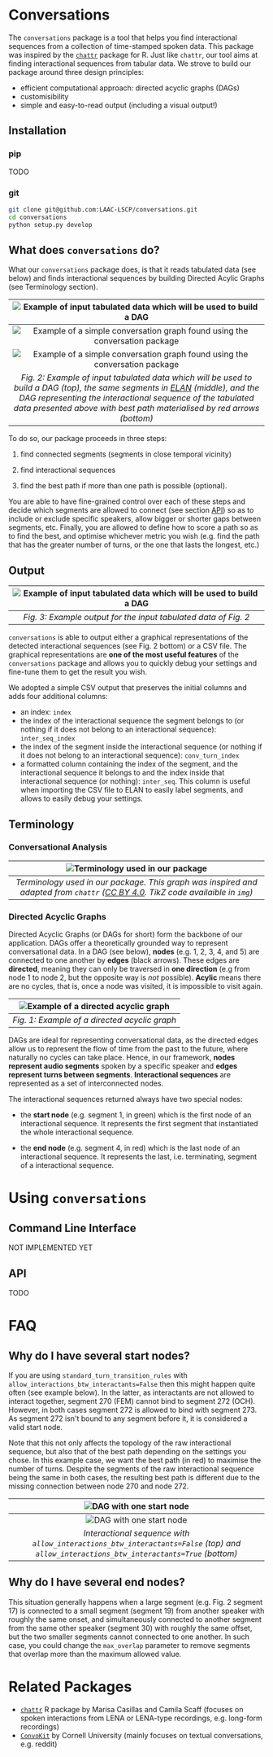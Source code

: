 # Conversations

The `conversations` package is a tool that helps you find interactional sequences from a collection of time-stamped spoken data. This package was inspired by the [`chattr`](https://github.com/marisacasillas/chattr-basic) package for R. Just like `chattr`, our tool aims at finding interactional sequences from tabular data. We strove to build our package around three design principles:

* efficient computational approach: directed acyclic graphs (DAGs)
* customisibility
* simple and easy-to-read output (including a visual output!)

## Installation

### pip

TODO

### git

```bash
git clone git@github.com:LAAC-LSCP/conversations.git
cd conversations
python setup.py develop
```

## What does `conversations` do?

What our `conversations` package does, is that it reads tabulated data (see below) and finds interactional sequences by building Directed Acylic Graphs (see Terminology section).

| ![Example of input tabulated data which will be used to build a DAG](img/simple_conversation_tabulated.png) |
| :----------------------------------------------------------: |
| ![Example of a simple conversation graph found using the `conversation` package](img/simple_conversation_elan.png) |
| ![Example of a simple conversation graph found using the `conversation` package](img/simple_conversation_graph.png) |
| *Fig. 2: Example of input tabulated data which will be used to build a DAG (top), the same segments in [ELAN](https://archive.mpi.nl/tla/elan) (middle), and the DAG representing the interactional sequence of the tabulated data presented above with best path materialised by red arrows (bottom)* |

To do so, our package proceeds in three steps:

1. find connected segments (segments in close temporal vicinity)

2. find interactional sequences

3. find the best path if more than one path is possible (optional).

You are able to have fine-grained control over each of these steps and decide which segments are allowed to connect (see section [API](#API)) so as to include or exclude specific speakers, allow bigger or shorter gaps between segments, etc. Finally, you are allowed to define how to score a path so as to find the best, and optimise whichever metric you wish (e.g. find the path that has the greater number of turns, or the one that lasts the longest, etc.)

## Output

| ![Example of input tabulated data which will be used to build a DAG](img/simple_conversation_output.png) |
| :----------------------------------------------------------: |
| *Fig. 3: Example output for the input tabulated data of Fig. 2* |

`conversations` is able to output either a graphical representations of the detected interactional sequences (see Fig. 2 bottom) or a CSV file. The graphical representations are **one of the most useful features** of the `conversations` package and allows you to quickly debug your settings and fine-tune them to get the result you wish.

We adopted a simple CSV output that preserves the initial columns and adds four additional columns:

- an index: `index`
- the index of the interactional sequence the segment belongs to (or nothing if it does not belong to an interactional sequence): `inter_seq_index`
- the index of the segment inside the interactional sequence (or nothing if it does not belong to an interactional sequence): `conv_turn_index`
- a formatted column containing the index of the segment, and the interactional sequence it belongs to and the index inside that interactional sequence (or nothing): `inter_seq`. 
  This column is useful when importing the CSV file to ELAN to easily label segments, and allows to easily debug your settings.

## Terminology

### Conversational Analysis

| ![Terminology used in our package](img/conversations_graph.png) |
| :----------------------------------------------------------: |
| *Terminology used in our package. This graph was inspired and adapted from `chattr` ([CC BY 4.0](https://creativecommons.org/licenses/by/4.0/). TikZ code availaible in `img`)* |

### Directed Acyclic Graphs

Directed Acyclic Graphs (or DAGs for short) form the backbone of our application. DAGs offer a theoretically grounded way to represent conversational data. In a DAG (see below), **nodes** (e.g. 1, 2, 3, 4, and 5) are connected to one another by **edges** (black arrows). These edges are **directed**, meaning they can only be traversed in **one direction** (e.g from node 1 to node 2, but the opposite way is *not* possible). **Acylic** means there are no cycles, that is, once a node was visited, it is impossible to visit again.

| ![Example of a directed acyclic graph](img/directed_acyclic_graph.png) |
| :----------------------------------------------------------: |
|        *Fig. 1: Example of a directed acyclic graph*         |

DAGs are ideal for representing conversational data, as the directed edges allow us to represent the flow of time from the past to the future, where naturally no cycles can take place. Hence, in our framework, **nodes represent audio segments** spoken by a specific speaker and **edges represent turns between segments**. **Interactional sequences** are represented as a set of interconnected nodes.

The interactional sequences returned always have two special nodes: 

- the **start node** (e.g. segment 1, in green) which is the first node of an interactional sequence. It represents the first segment that instantiated the whole interactional sequence.

- the **end node** (e.g. segment 4, in red) which is the last node of an interactional sequence. It represents the last, i.e. terminating, segment of a interactional sequence.


# Using `conversations`

## Command Line Interface

NOT IMPLEMENTED YET

## API

TODO

# FAQ

## Why do I have several start nodes?

If you are using `standard_turn_transition_rules` with `allow_interactions_btw_interactants=False` then this might happen quite often (see example below). In the latter, as interactants are not allowed to interact together, segment 270 (FEM) cannot bind to segment 272 (OCH). However, in both cases segment 272 is allowed to bind with segment 273. As segment 272 isn't bound to any segment before it, it is considered a valid start node.

Note that this not only affects the topology of the raw interactional sequence, but also that of the best path depending on the settings you chose. In this example case, we want the best path (in red) to maximise the number of turns. Despite the segments of the raw interactional sequence being the same in both cases, the resulting best path is different due to the missing connection between node 270 and node 272.

| ![DAG with one start node](img/faq_several_start_nodes_several.png) |
| :----------------------------------------------------------: |
| ![DAG with one start node](img/faq_several_start_nodes_one.png) |
| *Interactional sequence with `allow_interactions_btw_interactants=False` (top) and `allow_interactions_btw_interactants=True` (bottom)* |

## Why do I have several end nodes?

This situation generally happens when a large segment (e.g. Fig. 2 segment 17) is connected to a small segment (segment 19) from another speaker with roughly the same onset, and simultaneously connected to another segment from the same other speaker (segment 30) with roughly the same offset, but the two smaller segments cannot connected to one another. In such case, you could change the `max_overlap` parameter to remove segments that overlap more than the maximum allowed value.

# Related Packages

- [`chattr`](https://github.com/marisacasillas/chattr-basic) R package by Marisa Casillas and Camila Scaff (focuses on spoken interactions from LENA or LENA-type recordings, e.g. long-form recordings)
- [`ConvoKit`](https://convokit.cornell.edu/) by Cornell University (mainly focuses on textual conversations, e.g. reddit)
